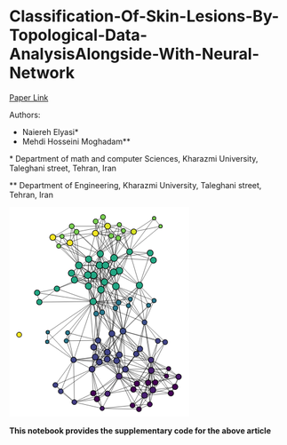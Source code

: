 # Classification-Of-Skin-Lesions-By-Topological-Data-AnalysisAlongside-With-Neural-Network

[Paper Link](https://www.techrxiv.org/articles/preprint/Classification_Of_Skin_Lesions_By_Topological_Data_Analysis_Alongside_With_Neural_Network/12628088)


Authors:
* Naiereh Elyasi*
* Mehdi Hosseini Moghadam**

\* Department of math and computer Sciences, Kharazmi University, Taleghani street, Tehran, Iran

** Department of Engineering, Kharazmi University, Taleghani street, Tehran, Iran

![Alt text](./Image/Best.PNG?raw=true "Title")

**This notebook  provides the supplementary code for the above article**

